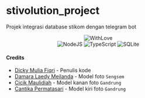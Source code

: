 # stivolution_project

Projek integrasi database stikom dengan telegram bot

<div align="center">

![WithLove](https://shields.io/static/v1?label=Built%20with&message=♥&color=red&style=for-the-badge)  
![NodeJS](https://img.shields.io/badge/node.js-6DA55F?style=for-the-badge&logo=node.js&logoColor=white)
![TypeScript](https://img.shields.io/badge/typescript-%23007ACC.svg?style=for-the-badge&logo=typescript&logoColor=white)
![SQLite](https://img.shields.io/badge/sqlite-%2307405e.svg?style=for-the-badge&logo=sqlite&logoColor=white)

</div>

#### Credits

- [Dicky Mulia Fiqri](https://t.me/d_fordlalatina) - Penulis kode
- [Damara Laedy Meilanda](https://instagram.com/damara_laedy) - Model foto `Sengsem`
- [Cicik Maulidiah](https://instagram.com/cicik_mldiahh) - Model kanan foto `Gandrung`
- [Cantika Permatasari](https://instagram.com/canps_09) - Model kiri foto `Gandrung`
